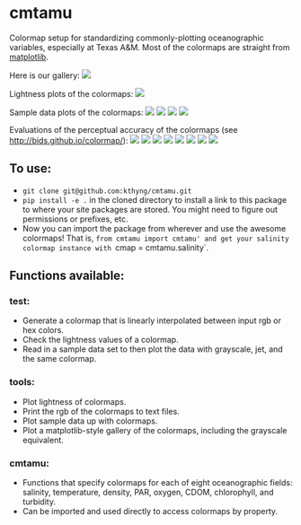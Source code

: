 cmtamu
======

Colormap setup for standardizing commonly-plotting oceanographic variables, especially at Texas A&M. Most of the colormaps are straight from [matplotlib](http://matplotlib.org/).

Here is our gallery: [<img src="figures/gallery.png" class="picFloat">](figures/gallery.png)

Lightness plots of the colormaps: [<img src="figures/lightness.png" class="picFloat">](figures/lightness.png)

Sample data plots of the colormaps: [<img src="figures/MS2_L10.png" class="picFloat">](figures/MS2-L10.png)
[<img src="figures/MS08_L12.png" class="picFloat">](figures/MS08-L12.png)
[<img src="figures/MS09_L05.png" class="picFloat">](figures/MS09-L05.png)
[<img src="figures/MS09_L10.png" class="picFloat">](figures/MS09-L10.png)

Evaluations of the perceptual accuracy of the colormaps (see http://bids.github.io/colormap/): [<img src="figures/eval_Temperature.png" class="picFloat">](figures/eval_Temperature.png)
[<img src="figures/eval_Oxygen.png" class="picFloat">](figures/eval_Oxygen.png)
[<img src="figures/eval_Salinity.png" class="picFloat">](figures/eval_Salinity.png)
[<img src="figures/eval_Chlorophyll.png" class="picFloat">](figures/eval_Chlorophyll.png)
[<img src="figures/eval_Density.png" class="picFloat">](figures/eval_Density.png)
[<img src="figures/eval_PAR.png" class="picFloat">](figures/eval_PAR.png)
[<img src="figures/eval_Turbidity.png" class="picFloat">](figures/eval_Turbidity.png)
[<img src="figures/eval_CDOM.png" class="picFloat">](figures/eval_CDOM.png)

## To use:

* `git clone git@github.com:kthyng/cmtamu.git`
* `pip install -e .` in the cloned directory to install a link to this package to where your site packages are stored. You might need to figure out permissions or prefixes, etc.
* Now you can import the package from wherever and use the awesome colormaps! That is, `from cmtamu import cmtamu' and get your salinity colormap instance with `cmap = cmtamu.salinity`. 

## Functions available:

### test:
* Generate a colormap that is linearly interpolated between input rgb or hex colors.
* Check the lightness values of a colormap.
* Read in a sample data set to then plot the data with grayscale, jet, and the same colormap.

### tools:
* Plot lightness of colormaps.
* Print the rgb of the colormaps to text files.
* Plot sample data up with colormaps.
* Plot a matplotlib-style gallery of the colormaps, including the grayscale equivalent.

### cmtamu:
* Functions that specify colormaps for each of eight oceanographic fields: salinity, temperature, density, PAR, oxygen, CDOM, chlorophyll, and turbidity.
* Can be imported and used directly to access colormaps by property.
